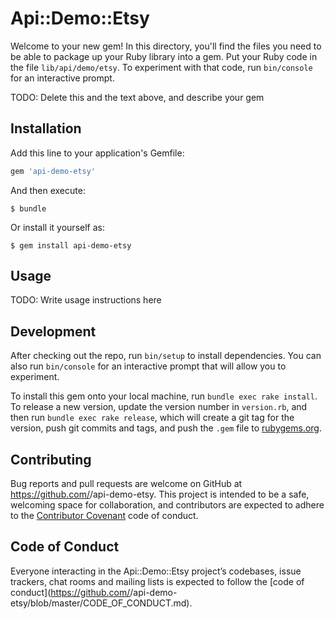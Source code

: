 # Api::Demo::Etsy

Welcome to your new gem! In this directory, you'll find the files you need to be able to package up your Ruby library into a gem. Put your Ruby code in the file `lib/api/demo/etsy`. To experiment with that code, run `bin/console` for an interactive prompt.

TODO: Delete this and the text above, and describe your gem

## Installation

Add this line to your application's Gemfile:

```ruby
gem 'api-demo-etsy'
```

And then execute:

    $ bundle

Or install it yourself as:

    $ gem install api-demo-etsy

## Usage

TODO: Write usage instructions here

## Development

After checking out the repo, run `bin/setup` to install dependencies. You can also run `bin/console` for an interactive prompt that will allow you to experiment.

To install this gem onto your local machine, run `bundle exec rake install`. To release a new version, update the version number in `version.rb`, and then run `bundle exec rake release`, which will create a git tag for the version, push git commits and tags, and push the `.gem` file to [rubygems.org](https://rubygems.org).

## Contributing

Bug reports and pull requests are welcome on GitHub at https://github.com/<github username>/api-demo-etsy. This project is intended to be a safe, welcoming space for collaboration, and contributors are expected to adhere to the [Contributor Covenant](http://contributor-covenant.org) code of conduct.

## Code of Conduct

Everyone interacting in the Api::Demo::Etsy project’s codebases, issue trackers, chat rooms and mailing lists is expected to follow the [code of conduct](https://github.com/<github username>/api-demo-etsy/blob/master/CODE_OF_CONDUCT.md).
